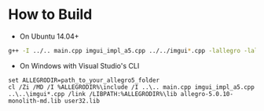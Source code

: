 
# How to Build

- On Ubuntu 14.04+

```bash
g++ -I ../.. main.cpp imgui_impl_a5.cpp ../../imgui*.cpp -lallegro -lallegro_primitives -o allegro5_example
```

- On Windows with Visual Studio's CLI

```
set ALLEGRODIR=path_to_your_allegro5_folder
cl /Zi /MD /I %ALLEGRODIR%\include /I ..\.. main.cpp imgui_impl_a5.cpp ..\..\imgui*.cpp /link /LIBPATH:%ALLEGRODIR%\lib allegro-5.0.10-monolith-md.lib user32.lib
```
